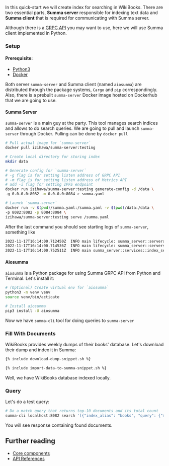 In this quick-start we will create index for searching in WikiBooks. There are two essential parts, **Summa server** responsible for
indexing text data and **Summa client** that is required for communicating with Summa server. 

Although there is a [GRPC API](/summa/apis/grpc-api) you may want to use, here we will use Summa client implemented in Python.

### Setup <a name="setup"></a>

#### Prerequisite:
- [Python3](https://www.python.org/downloads/)
- [Docker](https://www.docker.com/)

Both server `summa-server` and Summa client (named `aiosumma`) are distributed through the package systems, `Cargo` and `pip` correspondingly.
Also, there is a prebuilt `summa-server` Docker image hosted on Dockerhub that we are going to use.

#### Summa Server
`summa-server` is a main guy at the party. This tool manages search indices and allows to do search queries. 
We are going to pull and launch `summa-server` through Docker. Pulling can be done by `docker pull`

```bash
# Pull actual image for `summa-server`
docker pull izihawa/summa-server:testing

# Create local directory for storing index
mkdir data

# Generate config for `summa-server`
# -g flag is for setting listen address of GRPC API
# -m flag is for setting listen address of Metrics API
# add -i flag for setting IPFS endpoint
docker run izihawa/summa-server:testing generate-config -d /data \
-g 0.0.0.0:8082 -m 0.0.0.0:8084 > summa.yaml

# Launch `summa-server`
docker run -v $(pwd)/summa.yaml:/summa.yaml -v $(pwd)/data:/data \
-p 8082:8082 -p 8084:8084 \
izihawa/summa-server:testing serve /summa.yaml
```

After the last command you should see starting logs of `summa-server`, something like
```bash
2022-11-17T16:14:00.712450Z  INFO main lifecycle: summa_server::servers::metrics: action="binded" endpoint="0.0.0.0:8084"
2022-11-17T16:14:00.714536Z  INFO main lifecycle: summa_server::servers::grpc: action="binded" endpoint="0.0.0.0:8082"
2022-11-17T16:14:00.752511Z  INFO main summa_server::services::index_service: action="index_holders" index_holders={}
```

#### Aiosumma
`aiosumma` is a Python package for using Summa GRPC API from Python and Terminal. Let's install it:

```bash
# (Optional) Create virtual env for `aiosumma`
python3 -m venv venv
source venv/bin/acticate

# Install aiosumma
pip3 install -U aiosumma
```
Now we have `summa-cli` tool for doing queries to `summa-server`

### Fill With Documents <a name="fill"></a>
WikiBooks provides weekly dumps of their books' database. 
Let's download their dump and index it in Summa:

```bash
{% include download-dump-snippet.sh %}

{% include import-data-to-summa-snippet.sh %}
```

Well, we have WikiBooks database indexed locally.

### Query <a name="query"></a>
Let's do a test query:

```bash
# Do a match query that returns top-10 documents and its total count
summa-cli localhost:8082 search '[{"index_alias": "books", "query": {"match": {"value": "astronomy"}}, "collectors": [{"top_docs": {"limit": 10}}, {"count": {}}]}]'
```

You will see response containing found documents.

## Further reading
- [Core components](/summa/core)
- [API References](/summa/apis)